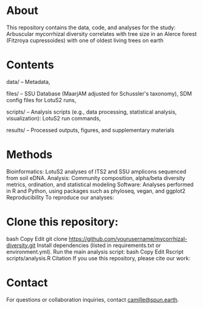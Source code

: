 # About
This repository contains the data, code, and analyses for the study: Arbuscular mycorrhizal diversity correlates with tree size in an Alerce forest (Fitzroya cupressoides) with one of oldest living trees on earth

# Contents 
data/ – Metadata, 

files/ – SSU Database (MaarjAM adjusted for Schussler's taxonomy), SDM config files for LotuS2 runs,

scripts/ – Analysis scripts (e.g., data processing, statistical analysis, visualization): LotuS2 run commands, 

results/ – Processed outputs, figures, and supplementary materials 



# Methods 
Bioinformatics: LotuS2 analyses of ITS2 and SSU amplicons sequenced from soil eDNA. Analysis: Community composition, alpha/beta diversity metrics, ordination, and statistical modeling Software: Analyses performed in R and Python, using packages such as phyloseq, vegan, and ggplot2 Reproducibility To reproduce our analyses:

# Clone this repository: 
bash Copy Edit git clone https://github.com/yourusername/mycorrhizal-diversity.git
Install dependencies (listed in requirements.txt or environment.yml). Run the main analysis script: bash Copy Edit Rscript scripts/analysis.R
Citation If you use this repository, please cite our work:

# Contact 
For questions or collaboration inquiries, contact camille@spun.earth.
